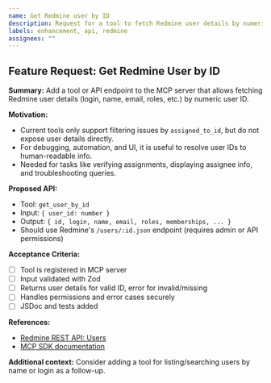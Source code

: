 ```yaml
---
name: Get Redmine user by ID
description: Request for a tool to fetch Redmine user details by numeric user ID
labels: enhancement, api, redmine
assignees: ""
---
```


## Feature Request: Get Redmine User by ID

**Summary:** Add a tool or API endpoint to the MCP server that allows fetching
Redmine user details (login, name, email, roles, etc.) by numeric user ID.

**Motivation:**

- Current tools only support filtering issues by `assigned_to_id`, but do not
  expose user details directly.
- For debugging, automation, and UI, it is useful to resolve user IDs to
  human-readable info.
- Needed for tasks like verifying assignments, displaying assignee info, and
  troubleshooting queries.

**Proposed API:**

- Tool: `get_user_by_id`
- Input: `{ user_id: number }`
- Output: `{ id, login, name, email, roles, memberships, ... }`
- Should use Redmine's `/users/:id.json` endpoint (requires admin or API
  permissions)

**Acceptance Criteria:**

- [ ] Tool is registered in MCP server
- [ ] Input validated with Zod
- [ ] Returns user details for valid ID, error for invalid/missing
- [ ] Handles permissions and error cases securely
- [ ] JSDoc and tests added

**References:**

- [Redmine REST API: Users](https://www.redmine.org/projects/redmine/wiki/Rest_Users)
- [MCP SDK documentation](https://modelcontextprotocol.io)

**Additional context:** Consider adding a tool for listing/searching users by
name or login as a follow-up.
